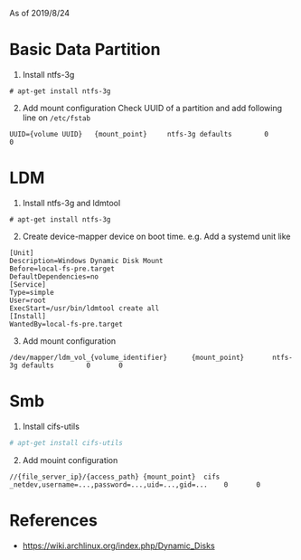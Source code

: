 As of 2019/8/24

# Basic Data Partition
1. Install ntfs-3g
```
# apt-get install ntfs-3g
```

2. Add mount configuration
Check UUID of a partition and add following line on `/etc/fstab`
```
UUID={volume UUID}   {mount_point}     ntfs-3g defaults        0       0
```

# LDM
1. Install ntfs-3g and ldmtool
```
# apt-get install ntfs-3g
```

2. Create device-mapper device on boot time.
e.g. Add a systemd unit like

```
[Unit]
Description=Windows Dynamic Disk Mount
Before=local-fs-pre.target
DefaultDependencies=no
[Service]
Type=simple
User=root
ExecStart=/usr/bin/ldmtool create all
[Install]
WantedBy=local-fs-pre.target
```

3. Add mount configuration
```
/dev/mapper/ldm_vol_{volume_identifier}      {mount_point}       ntfs-3g defaults        0       0
```

# Smb
1. Install cifs-utils
```sh
# apt-get install cifs-utils
```

2. Add mouint configuration
```
//{file_server_ip}/{access_path} {mount_point}  cifs    _netdev,username=...,password=...,uid=...,gid=...    0       0
```

# References
- https://wiki.archlinux.org/index.php/Dynamic_Disks
